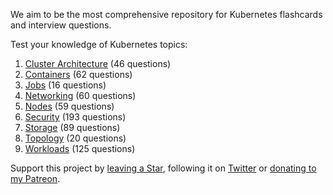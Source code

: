 We aim to be the most comprehensive repository for Kubernetes flashcards and interview questions.

Test your knowledge of Kubernetes topics:

1. [Cluster Architecture](./cluster-architecture.md) (46 questions)
1. [Containers](./containers.md) (62 questions)
1. [Jobs](./jobs.md) (16 questions)
1. [Networking](./networking.md) (60 questions)
1. [Nodes](./nodes.md) (59 questions)
1. [Security](./security.md) (193 questions)
1. [Storage](./storage.md) (89 questions)
1. [Topology](./topology.md) (20 questions)
1. [Workloads](./workloads.md) (125 questions)

Support this project by [leaving a Star](https://github.com/katademy/kubernetes-faq/stargazers), following it on [Twitter](https://twitter.com/katademy) or [donating to my Patreon](https://patreon.com/icelynjennings).